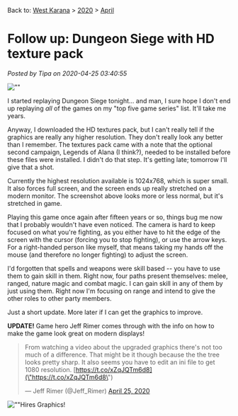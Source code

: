 Back to: [West Karana](/posts/westkarana.md) > [2020](/posts/2020/westkarana.md) > [April](./westkarana.md)
# Follow up: Dungeon Siege with HD texture pack

*Posted by Tipa on 2020-04-25 03:40:55*


![\"\"](\"https://chasingdings.com/wp-content/uploads/2020/04/DungeonSiege-2020-04-24-23-30-00-45.jpg\")

I started replaying Dungeon Siege tonight... and man, I sure hope I don't end up replaying *all* of the games on my \"top five game series\" list. It'll take me years.



Anyway, I downloaded the HD textures pack, but I can't really tell if the graphics are really any higher resolution. They don't really look any better than I remember. The textures pack came with a note that the optional second campaign, Legends of Alana (I think?), needed to be installed before these files were installed. I didn't do that step. It's getting late; tomorrow I'll give that a shot.



Currently the highest resolution available is 1024x768, which is super small. It also forces full screen, and the screen ends up really stretched on a modern monitor. The screenshot above looks more or less normal, but it's stretched in game.



Playing this game once again after fifteen years or so, things bug me now that I probably wouldn't have even noticed. The camera is hard to keep focused on what you're fighting, as you either have to hit the edge of the screen with the cursor (forcing you to stop fighting), or use the arrow keys. For a right-handed person like myself, that means taking my hands off the mouse (and therefore no longer fighting) to adjust the screen.



I'd forgotten that spells and weapons were skill based -- you have to use them to gain skill in them. Right now, four paths present themselves: melee, ranged, nature magic and combat magic. I can gain skill in any of them by just using them. Right now I'm focusing on range and intend to give the other roles to other party members.



Just a short update. More later if I can get the graphics to improve.



**UPDATE!** Game hero Jeff Rimer comes through with the info on how to make the game look great on modern displays!




> From watching a video about the upgraded graphics there's not too much of a difference. That might be it though because the the tree looks pretty sharp. It also seems you have to edit an ini file to get 1080 resolution. [https://t.co/xZqJQTm6d8](\"https://t.co/xZqJQTm6d8\")
> 
> — Jeff Rimer (@Jeff\_Rimer) [April 25, 2020](\"https://twitter.com/Jeff_Rimer/status/1254019758028140545?ref_src=twsrc%5Etfw\")

 

![\"\"](\"https://chasingdings.com/wp-content/uploads/2020/04/DungeonSiege-2020-04-25-08-33-44-24-1024x576.jpg\")Hires Graphics!

